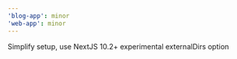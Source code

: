 ```yaml
---
'blog-app': minor
'web-app': minor
---
```


Simplify setup, use NextJS 10.2+ experimental externalDirs option
